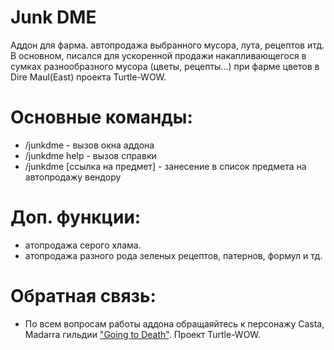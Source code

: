 # Junk DME
Аддон для фарма. автопродажа выбранного мусора, лута, рецептов итд. В основном, писался для ускоренной продажи накапливающегося в сумках разнообразного мусора (цветы, рецепты...) при фарме цветов в Dire Maul(East) проекта Turtle-WOW.
# Основные команды:
- /junkdme - вызов окна аддона
- /junkdme help - вызов справки
- /junkdme [ссылка на предмет] - занесение в список предмета на автопродажу вендору
# Доп. функции:
- атопродажа серого хлама. 
- атопродажа разного рода зеленых рецептов, патернов, формул и тд.
# Обратная связь:
- По всем вопросам работы аддона обращаяйтесь к персонажу Casta, Madarra гильдии <a href="https://goingtodeath.ru/">"Going to Death"</a>. Проект Turtle-WOW.
